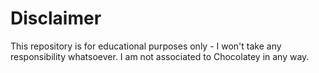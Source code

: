 # Disclaimer
This repository is for educational purposes only - I won't take any responsibility whatsoever.
I am not associated to Chocolatey in any way. 
